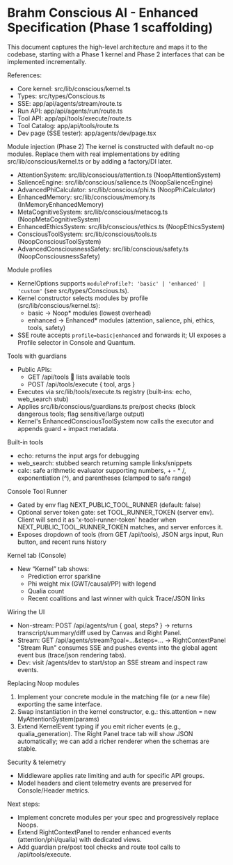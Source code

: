 # Brahm Conscious AI - Enhanced Specification (Phase 1 scaffolding)

This document captures the high-level architecture and maps it to the codebase, starting with a Phase 1 kernel and Phase 2 interfaces that can be implemented incrementally.

References:
- Core kernel: src/lib/conscious/kernel.ts
- Types: src/types/Conscious.ts
- SSE: app/api/agents/stream/route.ts
- Run API: app/api/agents/run/route.ts
- Tool API: app/api/tools/execute/route.ts
- Tool Catalog: app/api/tools/route.ts
- Dev page (SSE tester): app/agents/dev/page.tsx

Module injection (Phase 2)
The kernel is constructed with default no-op modules. Replace them with real implementations by editing src/lib/conscious/kernel.ts or by adding a factory/DI later.
- AttentionSystem: src/lib/conscious/attention.ts (NoopAttentionSystem)
- SalienceEngine: src/lib/conscious/salience.ts (NoopSalienceEngine)
- AdvancedPhiCalculator: src/lib/conscious/phi.ts (NoopPhiCalculator)
- EnhancedMemory: src/lib/conscious/memory.ts (InMemoryEnhancedMemory)
- MetaCognitiveSystem: src/lib/conscious/metacog.ts (NoopMetaCognitiveSystem)
- EnhancedEthicsSystem: src/lib/conscious/ethics.ts (NoopEthicsSystem)
- ConsciousToolSystem: src/lib/conscious/tools.ts (NoopConsciousToolSystem)
- AdvancedConsciousnessSafety: src/lib/conscious/safety.ts (NoopConsciousnessSafety)

Module profiles
- KernelOptions supports `moduleProfile?: 'basic' | 'enhanced' | 'custom'` (see src/types/Conscious.ts).
- Kernel constructor selects modules by profile (src/lib/conscious/kernel.ts):
  - basic → Noop* modules (lowest overhead)
  - enhanced → Enhanced* modules (attention, salience, phi, ethics, tools, safety)
- SSE route accepts `profile=basic|enhanced` and forwards it; UI exposes a Profile selector in Console and Quantum.

Tools with guardians
- Public APIs:
  - GET /api/tools  lists available tools
  - POST /api/tools/execute { tool, args } 
- Executes via src/lib/tools/execute.ts registry (built-ins: echo, web_search stub)
- Applies src/lib/conscious/guardians.ts pre/post checks (block dangerous tools; flag sensitive/large output)
- Kernel's EnhancedConsciousToolSystem now calls the executor and appends guard + impact metadata.

Built-in tools
- echo: returns the input args for debugging
- web_search: stubbed search returning sample links/snippets
- calc: safe arithmetic evaluator supporting numbers, + - * /, exponentiation (^), and parentheses (clamped to safe range)

Console Tool Runner
- Gated by env flag NEXT_PUBLIC_TOOL_RUNNER (default: false)
- Optional server token gate: set TOOL_RUNNER_TOKEN (server env). Client will send it as 'x-tool-runner-token' header when NEXT_PUBLIC_TOOL_RUNNER_TOKEN matches, and server enforces it.
- Exposes dropdown of tools (from GET /api/tools), JSON args input, Run button, and recent runs history

Kernel tab (Console)
- New “Kernel” tab shows:
  - Prediction error sparkline
  - Phi weight mix (GWT/causal/PP) with legend
  - Qualia count
  - Recent coalitions and last winner with quick Trace/JSON links

Wiring the UI
- Non-stream: POST /api/agents/run { goal, steps? } → returns transcript/summary/diff used by Canvas and Right Panel.
- Stream: GET /api/agents/stream?goal=...&steps=... → RightContextPanel "Stream Run" consumes SSE and pushes events into the global agent event bus (trace/json rendering tabs).
- Dev: visit /agents/dev to start/stop an SSE stream and inspect raw events.

Replacing Noop modules
1. Implement your concrete module in the matching file (or a new file) exporting the same interface.
2. Swap instantiation in the kernel constructor, e.g.:
   this.attention = new MyAttentionSystem(params)
3. Extend KernelEvent typing if you emit richer events (e.g., qualia_generation). The Right Panel trace tab will show JSON automatically; we can add a richer renderer when the schemas are stable.

Security & telemetry
- Middleware applies rate limiting and auth for specific API groups.
- Model headers and client telemetry events are preserved for Console/Header metrics.

Next steps:
- Implement concrete modules per your spec and progressively replace Noops.
- Extend RightContextPanel to render enhanced events (attention/phi/qualia) with dedicated views.
- Add guardian pre/post tool checks and route tool calls to /api/tools/execute.
